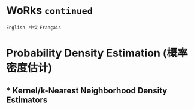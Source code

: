 # WoRks ```continued``` 

```English``` ``` 中文``` ```Français```

# Probability Density Estimation (概率密度估计)
## * Kernel/k-Nearest Neighborhood Density Estimators
